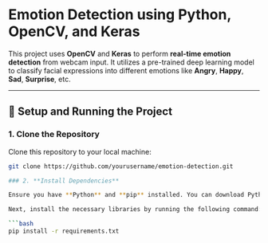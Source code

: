 # Emotion Detection using Python, OpenCV, and Keras

This project uses **OpenCV** and **Keras** to perform **real-time emotion detection** from webcam input. It utilizes a pre-trained deep learning model to classify facial expressions into different emotions like **Angry**, **Happy**, **Sad**, **Surprise**, etc.

---

## 🚀 **Setup and Running the Project**

### 1. **Clone the Repository**
Clone this repository to your local machine:
```bash
git clone https://github.com/yourusername/emotion-detection.git

### 2. **Install Dependencies**

Ensure you have **Python** and **pip** installed. You can download Python from the [official Python website](https://www.python.org/downloads/).

Next, install the necessary libraries by running the following command:

```bash
pip install -r requirements.txt
